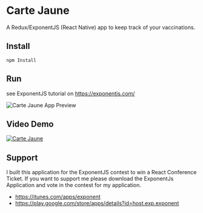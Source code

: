 # Carte Jaune

A Redux/ExponentJS (React Native) app to keep track of your vaccinations.

## Install

`npm Install`

## Run

see ExponentJS tutorial on https://exponentjs.com/

![Carte Jaune App Preview](https://cloud.githubusercontent.com/assets/223045/12587184/2269b7ae-c408-11e5-9d6a-7071880ad36b.png)

## Video Demo

[![Carte Jaune](http://img.youtube.com/vi/XaiVZ4RkZ6M/maxresdefault.jpg)](http://www.youtube.com/watch?v=XaiVZ4RkZ6M)

## Support

I built this application for the ExponentJS contest to win a React Conference Ticket. If you want to support me please download the ExponentJs Application and vote in the contest for my application.

- https://itunes.com/apps/exponent
- https://play.google.com/store/apps/details?id=host.exp.exponent
